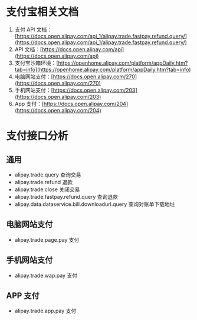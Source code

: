 # 支付宝相关文档

1. 支付 API 文档：[https://docs.open.alipay.com/api_1/alipay.trade.fastpay.refund.query/](https://docs.open.alipay.com/api_1/alipay.trade.fastpay.refund.query/)
2. API 文档：[https://docs.open.alipay.com/api](https://docs.open.alipay.com/api)
3. 支付宝沙箱环境：[https://openhome.alipay.com/platform/appDaily.htm?tab=info](https://openhome.alipay.com/platform/appDaily.htm?tab=info)
4. 电脑网站支付：[https://docs.open.alipay.com/270](https://docs.open.alipay.com/270)
5. 手机网站支付：[https://docs.open.alipay.com/203](https://docs.open.alipay.com/203)
6. App 支付：[https://docs.open.alipay.com/204](https://docs.open.alipay.com/204)

# 支付接口分析

## 通用

- alipay.trade.query 查询交易
- alipay.trade.refund 退款
- alipay.trade.close 关闭交易
- alipay.trade.fastpay.refund.query 查询退款
- alipay.data.dataservice.bill.downloadurl.query 查询对账单下载地址

## 电脑网站支付

- alipay.trade.page.pay 支付

## 手机网站支付

- alipay.trade.wap.pay 支付

## APP 支付

- alipay.trade.app.pay 支付
